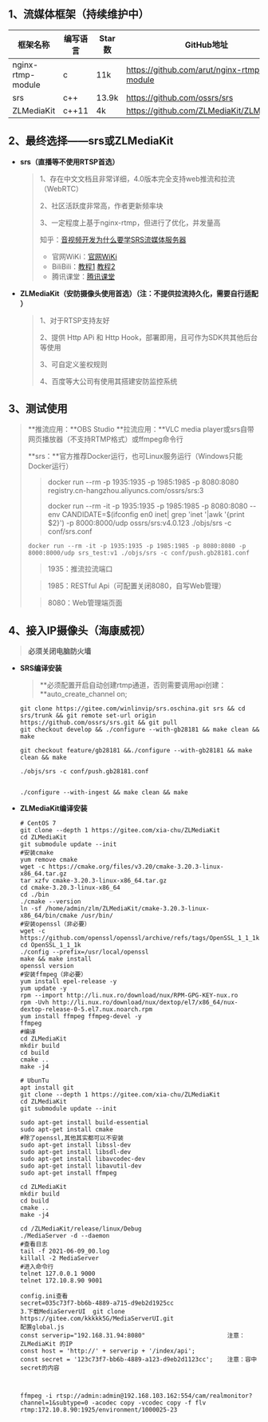 ## 1、流媒体框架（持续维护中）

| 框架名称          | 编写语言 | Star数 | GitHub地址                                |
| ----------------- | -------- | ------ | ----------------------------------------- |
| nginx-rtmp-module | c        | 11k    | https://github.com/arut/nginx-rtmp-module |
| srs               | c++      | 13.9k  | https://github.com/ossrs/srs              |
| ZLMediaKit        | c++11    | 4k     | https://github.com/ZLMediaKit/ZLMediaKit  |

## 2、最终选择——srs或ZLMediaKit

- **srs（直播等不使用RTSP首选）**

  > 1、存在中文文档且非常详细，4.0版本完全支持web推流和拉流（WebRTC）
  >
  > 2、社区活跃度非常高，作者更新频率块
  >
  > 3、一定程度上基于nginx-rtmp，但进行了优化，并发量高
  >
  > 知乎：[音视频开发为什么要学SRS流媒体服务器](https://zhuanlan.zhihu.com/p/190182314)
  >
  > - 官网WiKi：[官网WiKi](https://github.com/ossrs/srs/wiki/v3_CN_Home)
  > - BiliBili：[教程1](https://space.bilibili.com/430256302/channel/detail?cid=136049)  [教程2](https://www.bilibili.com/video/BV1XZ4y1P7um)
  > - 腾讯课堂：[腾讯课堂](https://ke.qq.com/course/3202131?taid=11494002502196307)
  
- **ZLMediaKit（安防摄像头使用首选）（注：不提供拉流持久化，需要自行适配 ）**

  > 1、对于RTSP支持友好
  >
  > 2、提供 Http APi 和 Http Hook，部署即用，且可作为SDK共其他后台等使用
  >
  > 3、可自定义鉴权规则
  >
  > 4、百度等大公司有使用其搭建安防监控系统

## 3、测试使用

>**推流应用：**OBS Studio
>**拉流应用：**VLC media player或srs自带网页播放器（不支持RTMP格式）或ffmpeg命令行
>
>**srs：**官方推荐Docker运行，也可Linux服务运行（Windows只能Docker运行）
>
>> docker run --rm -p 1935:1935 -p 1985:1985 -p 8080:8080 registry.cn-hangzhou.aliyuncs.com/ossrs/srs:3
>>
>> docker run --rm -it -p 1935:1935 -p 1985:1985 -p 8080:8080 --env CANDIDATE=$(ifconfig en0 inet| grep 'inet '|awk '{print $2}') -p 8000:8000/udp ossrs/srs:v4.0.123 ./objs/srs -c conf/srs.conf
>
>```
>docker run --rm -it -p 1935:1935 -p 1985:1985 -p 8080:8080 -p 8000:8000/udp srs_test:v1 ./objs/srs -c conf/push.gb28181.conf 
>```
>
>> 1935：推流拉流端口
>
>> 1985：RESTful Api（可配置关闭8080，自写Web管理）
>
>> 8080：Web管理端页面

## 4、接入IP摄像头（海康威视）

> **必须关闭电脑防火墙**

- **SRS编译安装**

  > **必须配置开启自动创建rtmp通道，否则需要调用api创建：**auto_create_channel   on;

  ~~~shell
  git clone https://gitee.com/winlinvip/srs.oschina.git srs && cd srs/trunk && git remote set-url origin https://github.com/ossrs/srs.git && git pull
  git checkout develop && ./configure --with-gb28181 && make clean && make
  
  git checkout feature/gb28181 &&./configure --with-gb28181 && make clean && make
  
  ./objs/srs -c conf/push.gb28181.conf 
  
  
  ./configure --with-ingest && make clean && make
  ~~~

- **ZLMediaKit编译安装**

  ```shell
  # CentOS 7
  git clone --depth 1 https://gitee.com/xia-chu/ZLMediaKit
  cd ZLMediaKit
  git submodule update --init
  #安装cmake
  yum remove cmake
  wget -c https://cmake.org/files/v3.20/cmake-3.20.3-linux-x86_64.tar.gz
  tar xzfv cmake-3.20.3-linux-x86_64.tar.gz
  cd cmake-3.20.3-linux-x86_64
  cd ./bin
  ./cmake --version
  ln -sf /home/admin/zlm/ZLMediaKit/cmake-3.20.3-linux-x86_64/bin/cmake /usr/bin/
  #安装openssl（非必要）
  wget -c https://github.com/openssl/openssl/archive/refs/tags/OpenSSL_1_1_1k.tar.gz
  cd OpenSSL_1_1_1k
  ./config --prefix=/usr/local/openssl
  make && make install
  openssl version
  #安装ffmpeg（非必要）
  yum install epel-release -y
  yum update -y
  rpm --import http://li.nux.ro/download/nux/RPM-GPG-KEY-nux.ro
  rpm -Uvh http://li.nux.ro/download/nux/dextop/el7/x86_64/nux-dextop-release-0-5.el7.nux.noarch.rpm
  yum install ffmpeg ffmpeg-devel -y
  ffmpeg
  #编译
  cd ZLMediaKit
  mkdir build
  cd build
  cmake ..
  make -j4
  ```
  
  ~~~shell
  # UbunTu
  apt install git
  git clone --depth 1 https://gitee.com/xia-chu/ZLMediaKit
  cd ZLMediaKit
  git submodule update --init
  
  sudo apt-get install build-essential
  sudo apt-get install cmake
  #除了openssl,其他其实都可以不安装
  sudo apt-get install libssl-dev
  sudo apt-get install libsdl-dev
  sudo apt-get install libavcodec-dev
  sudo apt-get install libavutil-dev
  sudo apt-get install ffmpeg
  
  cd ZLMediaKit
  mkdir build
  cd build
  cmake ..
  make -j4
  
  cd /ZLMediaKit/release/linux/Debug
  ./MediaServer -d --daemon
  #查看日志
  tail -f 2021-06-09_00.log 
  killall -2 MediaServer
  #进入命令行
  telnet 127.0.0.1 9000
  telnet 172.10.8.90 9001
  
  config.ini查看 
  secret=035c73f7-bb6b-4889-a715-d9eb2d1925cc
  3.下载MediaServerUI  git clone https://gitee.com/kkkkk5G/MediaServerUI.git
  配置global.js  
  const serverip="192.168.31.94:8080"                       注意：ZLMediaKit 的IP
  const host = 'http://' + serverip + '/index/api';
  const secret = '123c73f7-bb6b-4889-a123-d9eb2d1123cc';    注意：容中secret的内容
  
  
  
  ffmpeg -i rtsp://admin:admin@192.168.103.162:554/cam/realmonitor?channel=1&subtype=0 -acodec copy -vcodec copy -f flv rtmp:172.10.8.90:1925/environment/1000025-23
  
  ~~~
  
  

